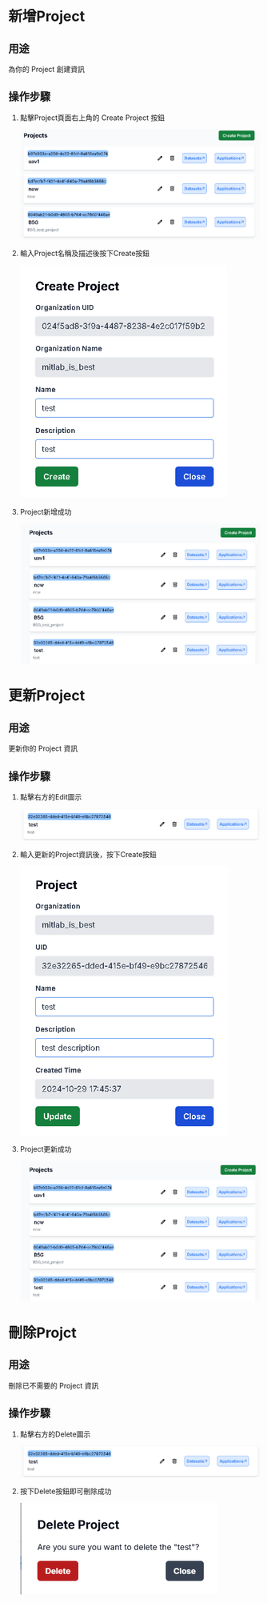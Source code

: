 # 新增Project

## 用途

為你的 Project 創建資訊

## 操作步驟

1. 點擊Project頁面右上角的 Create Project 按鈕
    
    ![create](images/project/create.png)
        
2. 輸入Project名稱及描述後按下Create按鈕
        
    ![create1](images/project/create1.png)
        
3. Project新增成功
        
    ![create2](images/project/create2.png)


# 更新Project

## 用途

更新你的 Project 資訊

## 操作步驟

1. 點擊右方的Edit圖示
    
    ![edit](images/project/edit.png)
        
2. 輸入更新的Project資訊後，按下Create按鈕
        
    ![edit1](images/project/edit1.png)
        
3. Project更新成功
        
    ![create2](images/project/create2.png)


# 刪除Projct

## 用途

刪除已不需要的 Project 資訊

## 操作步驟

1. 點擊右方的Delete圖示

    ![edit](images/project/edit.png)

2. 按下Delete按鈕即可刪除成功
    
    ![delete](images/project/delete.png)
